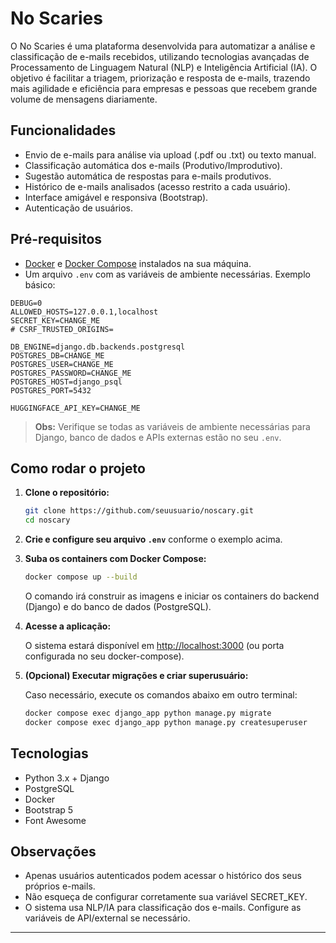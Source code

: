 # No Scaries

O No Scaries é uma plataforma desenvolvida para automatizar a análise e classificação de e-mails recebidos, utilizando tecnologias avançadas de Processamento de Linguagem Natural (NLP) e Inteligência Artificial (IA). O objetivo é facilitar a triagem, priorização e resposta de e-mails, trazendo mais agilidade e eficiência para empresas e pessoas que recebem grande volume de mensagens diariamente.

## Funcionalidades

* Envio de e-mails para análise via upload (.pdf ou .txt) ou texto manual.
* Classificação automática dos e-mails (Produtivo/Improdutivo).
* Sugestão automática de respostas para e-mails produtivos.
* Histórico de e-mails analisados (acesso restrito a cada usuário).
* Interface amigável e responsiva (Bootstrap).
* Autenticação de usuários.

## Pré-requisitos

* [Docker](https://www.docker.com/) e [Docker Compose](https://docs.docker.com/compose/install/) instalados na sua máquina.
* Um arquivo `.env` com as variáveis de ambiente necessárias. Exemplo básico:

```
DEBUG=0
ALLOWED_HOSTS=127.0.0.1,localhost
SECRET_KEY=CHANGE_ME
# CSRF_TRUSTED_ORIGINS=

DB_ENGINE=django.db.backends.postgresql
POSTGRES_DB=CHANGE_ME
POSTGRES_USER=CHANGE_ME
POSTGRES_PASSWORD=CHANGE_ME
POSTGRES_HOST=django_psql
POSTGRES_PORT=5432

HUGGINGFACE_API_KEY=CHANGE_ME
```

> **Obs:** Verifique se todas as variáveis de ambiente necessárias para Django, banco de dados e APIs externas estão no seu `.env`.

## Como rodar o projeto

1. **Clone o repositório:**

   ```bash
   git clone https://github.com/seuusuario/noscary.git
   cd noscary
   ```

2. **Crie e configure seu arquivo `.env`** conforme o exemplo acima.

3. **Suba os containers com Docker Compose:**

   ```bash
   docker compose up --build
   ```

   O comando irá construir as imagens e iniciar os containers do backend (Django) e do banco de dados (PostgreSQL).

4. **Acesse a aplicação:**

   O sistema estará disponível em [http://localhost:3000](http://localhost:3000) (ou porta configurada no seu docker-compose).

5. **(Opcional) Executar migrações e criar superusuário:**

   Caso necessário, execute os comandos abaixo em outro terminal:

   ```bash
   docker compose exec django_app python manage.py migrate
   docker compose exec django_app python manage.py createsuperuser
   ```

## Tecnologias

* Python 3.x + Django
* PostgreSQL
* Docker
* Bootstrap 5
* Font Awesome

## Observações

* Apenas usuários autenticados podem acessar o histórico dos seus próprios e-mails.
* Não esqueça de configurar corretamente sua variável SECRET\_KEY.
* O sistema usa NLP/IA para classificação dos e-mails. Configure as variáveis de API/external se necessário.

---
